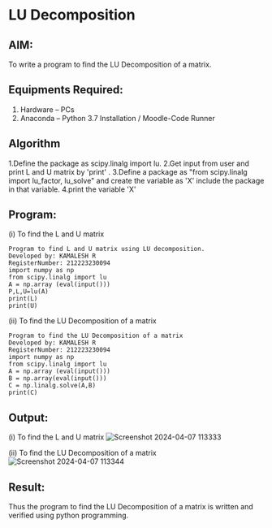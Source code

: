# LU Decomposition 

## AIM:
To write a program to find the LU Decomposition of a matrix.

## Equipments Required:
1. Hardware – PCs
2. Anaconda – Python 3.7 Installation / Moodle-Code Runner

## Algorithm
1.Define the package as scipy.linalg import lu.
2.Get input from user and print L and U matrix by 'print' .
3.Define a package as "from scipy.linalg import lu_factor, lu_solve" and create the variable as 'X' include the package in that variable.
4.print the variable 'X'

## Program:
(i) To find the L and U matrix
```
Program to find L and U matrix using LU decomposition.
Developed by: KAMALESH R
RegisterNumber: 212223230094
import numpy as np
from scipy.linalg import lu
A = np.array (eval(input()))
P,L,U=lu(A)
print(L)
print(U)
```
(ii) To find the LU Decomposition of a matrix
```
Program to find the LU Decomposition of a matrix
Developed by: KAMALESH R
RegisterNumber: 212223230094
import numpy as np
from scipy.linalg import lu
A = np.array (eval(input()))
B = np.array(eval(input()))
C = np.linalg.solve(A,B)
print(C)
```

## Output:
(i) To find the L and U matrix
![Screenshot 2024-04-07 113333](https://github.com/KAMALESHNITHYA/LU-Decomposition/assets/145743119/a3773203-5b79-4992-860a-4f361bf29282)

(ii) To find the LU Decomposition of a matrix
![Screenshot 2024-04-07 113344](https://github.com/KAMALESHNITHYA/LU-Decomposition/assets/145743119/dd97eb8b-1624-48fb-8129-ca2b1d19e2db)


## Result:
Thus the program to find the LU Decomposition of a matrix is written and verified using python programming.

